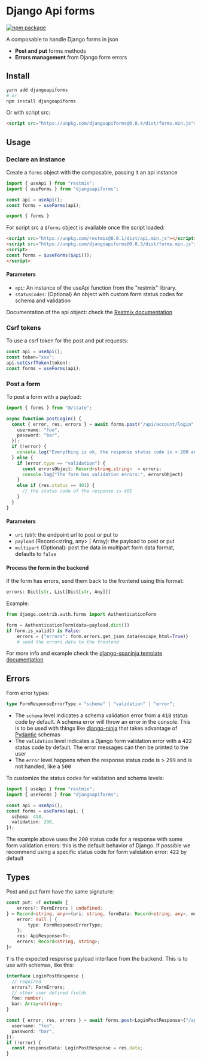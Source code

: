 # Django Api forms

[![npm package](https://img.shields.io/npm/v/djangoapiforms)](https://www.npmjs.com/package/djangoapiforms)

A composable to handle Django forms in json

- **Post and put** forms methods
- **Errors management** from Django form errors

## Install

```bash
yarn add djangoapiforms
# or
npm install djangoapiforms
```

Or with script src:

```html
<script src="https://unpkg.com/djangoapiforms@0.0.4/dist/forms.min.js"></script>
```

## Usage

### Declare an instance

Create a `forms` object with the composable, passing it an api instance

```ts
import { useApi } from "restmix";
import { useForms } from "djangoapiforms";

const api = useApi();
const forms = useForms(api);

export { forms }
```

For script src a `$forms` object is available once the script loaded:

```html
<script src="https://unpkg.com/restmix@0.0.1/dist/api.min.js"></script>
<script src="https://unpkg.com/djangoapiforms@0.0.3/dist/forms.min.js"></script>
<script>
const forms = $useForms($api());
</script> 
```

#### Parameters

- `api`: An instance of the useApi function from the "restmix" library.
- `statusCodes`: (Optional) An object with custom form status codes for schema and validation

Documentation of the api object: check the [Restmix documentation](https://synw.github.io/restmix/ts/get)

### Csrf tokens

To use a csrf token for the post and put requests:

```ts
const api = useApi();
const token="xxx";
api.setCsrfToken(token);
const forms = useForms(api);
```

### Post a form

To post a form with a payload:

```ts
import { forms } from "@/state";

async function postLogin() {
  const { error, res, errors } = await forms.post("/api/account/login", {
    username: "foo",
    password: "bar",
  });
  if (!error) {
    console.log("Everything is ok, the response status code is > 200 and < 299");
  } else {
    if (error.type == "validation") {
      const errorsObject: Record<string,string>  = errors;
      console.log("The form has validation errors:", errorsObject)
    }
    else if (res.status == 401) {
      // the status code of the response is 401
    }
  }
}
```

#### Parameters

- `uri` (str): the endpoint url to post or put to
- `payload` (Record<string, any> | Array<any>): the payload to post or put
- `multipart` (Optional): post the data in multipart form data format, defaults to `false`

#### Process the form in the backend

If the form has errors, send them back to the frontend using this
format:

```python
errors: Dict[str, List[Dict[str, Any]]]
```

Example:

```python
from django.contrib.auth.forms import AuthenticationForm

form = AuthenticationForm(data=payload.dict())
if form.is_valid() is False:
    errors = {"errors": form.errors.get_json_data(escape_html=True)}
    # send the errors data to the frontend
```

For more info and example check the [django-spaninja template documentation](https://synw.github.io/django-spaninja/get_started/forms)

## Errors

Form error types:

```ts
type FormResponseErrorType = "schema" | "validation" | "error";
```

- The `schema` level indicates a schema validation error from a <kbd>418</kbd> status code by default. A schema
error will throw an error in the console. This is to be used with things 
like [django-ninja](https://github.com/vitalik/django-ninja) that takes advantage of [Pydantic](https://github.com/pydantic/pydantic)
schemas
- The `validation` level indicates a Django form validation error with a <kbd>422</kbd> status code by default. The
error messages can then be printed to the user
- The `error` level happens when the response status code is > <kbd>299</kbd> and is not handled, like a <kbd>500</kbd>

To customize the status codes for validation and schema levels:

```ts
import { useApi } from "restmix";
import { useForms } from "djangoapiforms";

const api = useApi();
const forms = useForms(api, {
  schema: 418,
  validation: 200,
});
```

The example above uses the <kbd>200</kbd> status code for a response with some form
validation errors: this is the default behavior of Django. If possible we
recommend using a specific status code for form validation error: <kbd>422</kbd> by
default

## Types

Post and put form have the same signature:

```ts
const put: <T extends {
    errors?: FormErrors | undefined;
} = Record<string, any>>(uri: string, formData: Record<string, any>, multipart: false) => Promise<{
    error: null | {
        type: FormResponseErrorType;
    };
    res: ApiResponse<T>;
    errors: Record<string, string>;
}>
```

`T` is the expected response payload interface from the backend. This is to use
with schemas, like this:

```ts
interface LoginPostResponse {
  // required
  errors?: FormErrors;
  // other user defined fields
  foo: number;
  bar: Array<string>;
}

const { error, res, errors } = await forms.post<LoginPostResponse>("/api/account/login", {
  username: "foo",
  password: "bar",
});
if (!error) {
  const responseData: LoginPostResponse = res.data;
}
```
